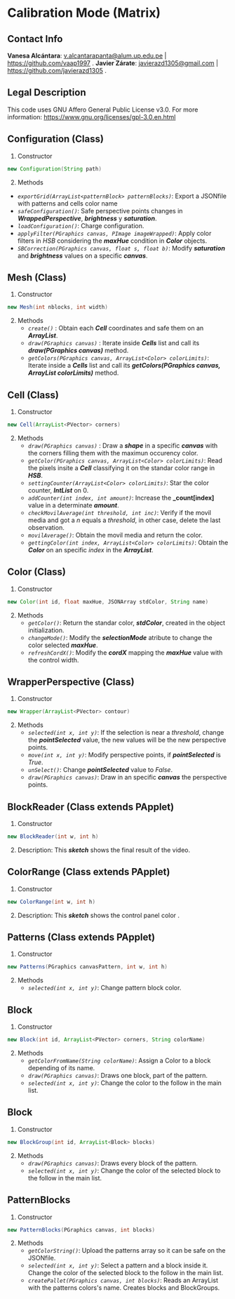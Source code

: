 # **Calibration Mode (Matrix)**

## **Contact Info**
**Vanesa Alcántara**: v.alcantarapanta@alum.up.edu.pe | https://github.com/vaap1997 .
**Javier Zárate**: javierazd1305@gmail.com | https://github.com/javierazd1305 .



## **Legal Description**
This code uses GNU Affero General Public License v3.0. For more information: https://www.gnu.org/licenses/gpl-3.0.en.html


## **Configuration (Class)**
1. Constructor
```java
new Configuration(String path)
```
2. Methods
- *`exportGrid(ArrayList<patternBlock> patternBlocks)`*: Export a JSONfile with patterns and cells color name
- *`safeConfiguration()`*: Safe perspective points changes in **_WrappedPerspective_**, **_brightness_** y **_saturation_**.
- *`loadConfiguration()`*: Charge configuration.
- *`applyFilter(PGraphics canvas, PImage imageWrapped)`*: Apply color filters in *HSB* considering the **_maxHue_** condition in  **_Color_** objects.
- *`SBCorrection(PGraphics canvas, float s, float b)`*: Modify **_saturation_** and **_brightness_** values on a specific **_canvas_**.

## **Mesh (Class)**
1. Constructor
```java
new Mesh(int nblocks, int width)
```
2. Methods
   - *`create()`* : Obtain each **_Cell_** coordinates and safe them on an **_ArrayList_**.
   - *`draw(PGraphics canvas)`* : Iterate inside **_Cells_** list and call its **_draw(PGraphics canvas)_** method.
   - *`getColors(PGraphics canvas, ArrayList<Color> colorLimits)`*:  Iterate inside a **_Cells_** list and call its **_getColors(PGraphics canvas, ArrayList<Color> colorLimits)_** method.

## **Cell (Class)**
1. Constructor
```java
new Cell(ArrayList<PVector> corners)
```
2. Methods
   - *`draw(PGraphics canvas)`* : Draw a **_shape_**  in a specific **_canvas_** with the corners filling them with the maximun occurency color.
   - *`getColor(PGraphics canvas, ArrayList<Color> colorLimits)`*: Read the pixels insite a **_Cell_** classifying it on the standar color range in **_HSB_**.
   - *`settingCounter(ArrayList<Color> colorLimits)`*: Star the color counter,  **_IntList_** on 0.
   - *`addCounter(int index, int amount)`*: Increase the **_count[index]** value in a determinate **_amount_**.
   - *`checkMovilAverage(int threshold, int inc)`*: Verify if the movil media and got a _n_ equals a _threshold_, in other case, delete the last observation.
   - *`movilAverage()`*: Obtain the movil media and return the color.
   - *`gettingColor(int index, ArrayList<Color> colorLimits)`*:  Obtain the **_Color_** on an specific _index_ in the **_ArrayList<Color>_**.

## **Color (Class)**
1. Constructor
```java
new Color(int id, float maxHue, JSONArray stdColor, String name)
```
2. Methods
    - *`getColor()`*: Return the standar color, **_stdColor_**, created in the object initialization.
    - *`changeMode()`*: Modify the **_selectionMode_** atribute to change the color selected **_maxHue_**.
    - *`refreshCordX()`*: Modify the **_cordX_** mapping the **_maxHue_** value with the control width.

## **WrapperPerspective (Class)**
1. Constructor
```java
new Wrapper(ArrayList<PVector> contour)
```
2. Methods
    - *`selected(int x, int y)`*: If the selection is near a _threshold_, change the **_pointSelected_** value, the new values will be the new perspective points.
    - *`move(int x, int y)`*: Modify perspective points, if **_pointSelected_** is *True*.
    - *`unSelect()`*: Change **_pointSelected_** value to *False*.
    - *`draw(PGraphics canvas)`*: Draw in an specific **_canvas_** the perspective points.

## **BlockReader (Class extends PApplet)**
1. Constructor
```java
new BlockReader(int w, int h)
```
2. Description: This **_sketch_** shows the final result of the video.

## **ColorRange (Class extends PApplet)**
1. Constructor
```java
new ColorRange(int w, int h)
```
2. Description: This **_sketch_** shows the control panel color .


## **Patterns (Class extends PApplet)**
1. Constructor
```java
new Patterns(PGraphics canvasPattern, int w, int h)
```
2. Methods
    - *`selected(int x, int y)`*: Change pattern block color.

## **Block**
1. Constructor
```java
new Block(int id, ArrayList<PVector> corners, String colorName)
```
2. Methods
    - *`getColorFromName(String colorName)`*: Assign a Color to a block depending of its name.
    - *`draw(PGraphics canvas)`*: Draws one block, part of the pattern.
    - *`selected(int x, int y)`*: Change the color to the follow in the main list.

## **Block**
1. Constructor
```java
new BlockGroup(int id, ArrayList<Block> blocks)
```
2. Methods
    - *`draw(PGraphics canvas)`*: Draws every block of the pattern.
    - *`selected(int x, int y)`*: Change the color of the selected block to the follow in the main list.

## **PatternBlocks**
1. Constructor
```java
new PatternBlocks(PGraphics canvas, int blocks)
```
2. Methods
    - *`getColorString()`*: Upload the patterns array so it can be safe on the JSONfile.
    - *`selected(int x, int y)`*: Select a pattern and a block inside it. Change the color of the selected block to the follow in the main list.
    - *`createPallet(PGraphics canvas, int blocks)`*: Reads an ArrayList with the patterns colors's name. Creates blocks and BlockGroups.
